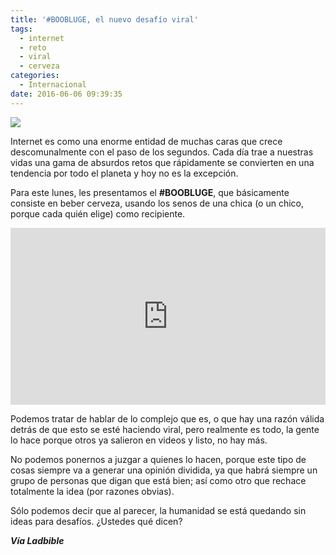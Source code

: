 ```yaml
---
title: '#BOOBLUGE, el nuevo desafío viral'
tags:
  - internet
  - reto
  - viral
  - cerveza
categories:
  - Internacional
date: 2016-06-06 09:39:35
---
```

![](https://res.cloudinary.com/pidmx/image/upload/v1465224031/boobluge-desafio-860x464_furhgp.png)

Internet es como una enorme entidad de muchas caras que crece descomunalmente con el paso de los segundos. Cada día trae a nuestras vidas una gama de absurdos retos que rápidamente se convierten en una tendencia por todo el planeta y hoy no es la excepción.

Para este lunes, les presentamos el **#BOOBLUGE**, que básicamente consiste en beber cerveza, usando los senos de una chica (o un chico, porque cada quién elige) como recipiente.

<style>.embed-container { position: relative; padding-bottom: 56.25%; height: 0; overflow: hidden; max-width: 100%; } .embed-container iframe, .embed-container object, .embed-container embed { position: absolute; top: 0; left: 0; width: 100%; height: 100%; }</style><div class='embed-container'><iframe src='https://www.youtube.com/embed//YYmNj7ANd5g' frameborder='0' allowfullscreen></iframe></div>

Podemos tratar de hablar de lo complejo que es, o que hay una razón válida detrás de que esto se esté haciendo viral, pero realmente es todo, la gente lo hace porque otros ya salieron en videos y listo, no hay más.

No podemos ponernos a juzgar a quienes lo hacen, porque este tipo de cosas siempre va a generar una opinión dividida, ya que habrá siempre un grupo de personas que digan que está bien; así como otro que rechace totalmente la idea (por razones obvias).

Sólo podemos decir que al parecer, la humanidad se está quedando sin ideas para desafíos. ¿Ustedes qué dicen?

***Vía Ladbible***
